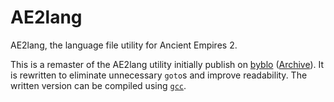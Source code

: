 # AE2lang

AE2lang, the language file utility for Ancient Empires 2.

This is a remaster of the AE2lang utility initially publish on [byblo](https://byblo.proboards.com/thread/23/tool-ae2lang-language-file-converter) ([Archive](https://web.archive.org/web/20200512182837/https://byblo.proboards.com/thread/101/tool-ae1map-editor-version-20090913)). It is rewritten to eliminate unnecessary `goto`s and improve readability. The written version can be compiled using [`gcc`](https://gcc.gnu.org/).
